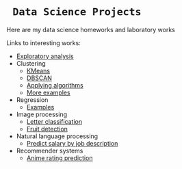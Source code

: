 # ``` Data Science Projects```

Here are my data science homeworks and laboratory works

Links to interesting works:
- [Exploratory analysis](IDA_practice/Lab_1/Lab_1.Exploratory_analysis.ipynb)
- Clustering
  - [KMeans](DA_practice/lab1/Clustering.Part_1.KMeans.ipynb)
  - [DBSCAN](DA_practice/lab1/Lab1_clustering.ipynb)
  - [Applying algorithms](DA_practice/lab2/My_lab2.ipynb)
  - [More examples](<IDA_practice/Lab_2/Lab_2. Clustering.ipynb>)
- Regression
  - [Examples](IDA_practice/Lab_3/Lab_3.Supervised_Learning_sent.ipynb)
- Image processing
  - [Letter classification](IDA_ML_practice/Lab1/Modern_ML_Lab_1_Image_Classification.ipynb)
  - [Fruit detection](IDA_ML_practice/Lab2/Modern_ML_Lab_2_Object_Detection.ipynb)
- Natural language processing
  - [Predict salary by job description](IDA_ML_practice/NLP/Applied_Tasks_Lab_1_(NLP)_Группа_2.ipynb)
- Recommender systems
  - [Anime rating prediction](IDA_ML_practice/Lab3/Lab_2_RecSys.ipynb)